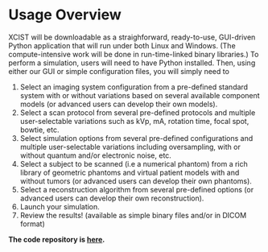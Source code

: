 # Usage Overview
XCIST will be downloadable as a straighforward, ready-to-use, GUI-driven Python application that will run under both Linux and Windows. (The compute-intensive work will be done in run-time-linked binary libraries.) To perform a simulation, users will need to have Python installed. Then, using either our GUI or simple configuration files, you will simply need to
1. Select an imaging system configuration from a pre-defined standard system with or without variations based on several available component models (or advanced users can develop their own models).
2. Select a scan protocol from several pre-defined protocols and multiple user-selectable variations such as kVp, mA, rotation time, focal spot, bowtie, etc.
3. Select simulation options from several pre-defined configurations and multiple user-selectable variations including oversampling, with or without quantum and/or electronic noise, etc.
4. Select a subject to be scanned (i.e a numerical phantom) from a rich library of geometric phantoms and virtual patient models with and without tumors (or advanced users can develop their own phantoms).
5. Select a reconstruction algorithm from several pre-defined options (or advanced users can develop their own reconstruction).
6. Launch your simulation.
7. Review the results! (available as simple binary files and/or in DICOM format)

**The code repository is [here](https://github.com/xcist/code).**
